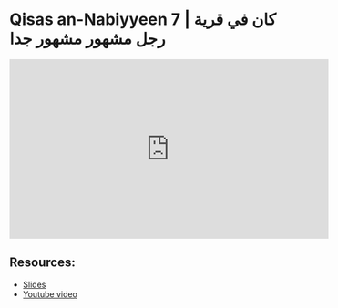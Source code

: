 # Qisas an-Nabiyyeen 7 | كان في قرية رجل مشهور مشهور جدا

<iframe width="560" height="315" src="https://www.youtube-nocookie.com/embed/0ZQ9NmYKvHc?start=0" frameborder="0" allow="accelerometer; autoplay; encrypted-media; gyroscope; picture-in-picture" allowfullscreen="allowfullscreen"></iframe><BR>



## Resources:
- [Slides](https://github.com/arshare/resources_balagha_pdfs)
- [Youtube video](https://youtu.be/0ZQ9NmYKvHc)
